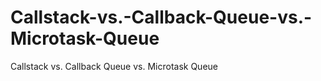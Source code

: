 # Callstack-vs.-Callback-Queue-vs.-Microtask-Queue
Callstack vs. Callback Queue vs. Microtask Queue

